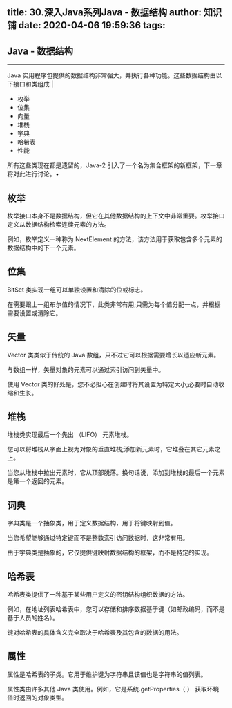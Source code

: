 title: 30.深入Java系列Java - 数据结构
author: 知识铺
date: 2020-04-06 19:59:36
tags:
---
 
## Java - 数据结构

* * *


Java 实用程序包提供的数据结构非常强大，并执行各种功能。这些数据结构由以下接口和类组成 |

*   枚举
*   位集
*   向量
*   堆栈
*   字典
*   哈希表
*   性能

所有这些类现在都是遗留的，Java-2 引入了一个名为集合框架的新框架，下一章将对此进行讨论。•

## 枚举

枚举接口本身不是数据结构，但它在其他数据结构的上下文中非常重要。枚举接口定义从数据结构检索连续元素的方法。

例如，枚举定义一种称为 NextElement 的方法，该方法用于获取包含多个元素的数据结构中的下一个元素。


## 位集

BitSet 类实现一组可以单独设置和清除的位或标志。

在需要跟上一组布尔值的情况下，此类非常有用;只需为每个值分配一点，并根据需要设置或清除它。


## 矢量

Vector 类类似于传统的 Java 数组，只不过它可以根据需要增长以适应新元素。

与数组一样，矢量对象的元素可以通过索引访问到矢量中。

使用 Vector 类的好处是，您不必担心在创建时将其设置为特定大小;必要时自动收缩和生长。


## 堆栈

堆栈类实现最后一个先出 （LIFO） 元素堆栈。

您可以将堆栈从字面上视为对象的垂直堆栈;添加新元素时，它堆叠在其它元素之上。

当您从堆栈中拉出元素时，它从顶部脱落。换句话说，添加到堆栈的最后一个元素是第一个返回的元素。


## 词典

字典类是一个抽象类，用于定义数据结构，用于将键映射到值。

当您希望能够通过特定键而不是整数索引访问数据时，这非常有用。

由于字典类是抽象的，它仅提供键映射数据结构的框架，而不是特定的实现。


## 哈希表

哈希表类提供了一种基于某些用户定义的密钥结构组织数据的方法。

例如，在地址列表哈希表中，您可以存储和排序数据基于键（如邮政编码，而不是基于人员的姓名）。

键对哈希表的具体含义完全取决于哈希表及其包含的数据的用法。


## 属性

属性是哈希表的子类。它用于维护键为字符串且该值也是字符串的值列表。

属性类由许多其他 Java 类使用。例如，它是系统.getProperties（ ） 获取环境值时返回的对象类型。

